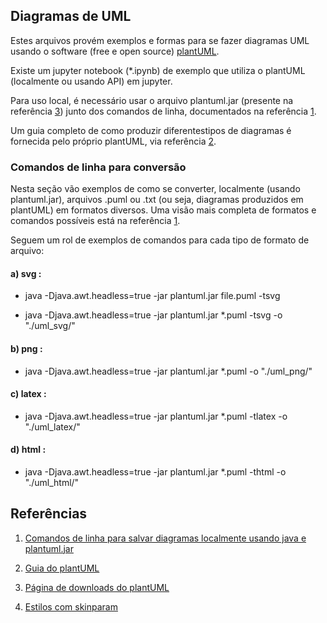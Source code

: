 ## Diagramas de UML 

Estes arquivos provém exemplos e formas para se fazer diagramas UML usando o software (free e open source) <a href="https://plantuml.com/" alt="a0">plantUML</a>. 

Existe um jupyter notebook (*.ipynb) de exemplo que utiliza o plantUML (localmente ou usando API) em jupyter. 

Para uso local, é necessário usar o arquivo plantuml.jar (presente na referência <a href="https://plantuml.com/download" alt="c">3</a>) junto dos comandos de linha, documentados na referência <a href="https://plantuml.com/command-line" alt="a" >1</a>.


Um guia completo de como produzir diferentestipos de diagramas é fornecida pelo próprio plantUML, via referência <a href="https://plantuml.com/guide" alt="b">2</a>. 

### Comandos de linha para conversão

Nesta seção vão exemplos de como se converter, localmente (usando plantuml.jar), arquivos .puml ou .txt (ou seja, diagramas produzidos em plantUML) em formatos diversos. Uma visão mais completa de formatos e comandos possíveis está na referência <a href="https://plantuml.com/command-line" alt="a" >1</a>. 

Seguem um rol de exemplos de comandos para cada tipo de formato de arquivo: 
#### a) svg : 
* java -Djava.awt.headless=true -jar plantuml.jar file.puml -tsvg

* java -Djava.awt.headless=true -jar plantuml.jar *.puml -tsvg -o "./uml_svg/"


#### b) png : 
* java -Djava.awt.headless=true -jar plantuml.jar *.puml -o "./uml_png/"


#### c) latex : 
* java -Djava.awt.headless=true -jar plantuml.jar *.puml -tlatex -o "./uml_latex/"


#### d) html : 
* java -Djava.awt.headless=true -jar plantuml.jar *.puml -thtml -o "./uml_html/"

## Referências 

1. <a href="https://plantuml.com/command-line" alt="a" >Comandos de linha para salvar diagramas localmente usando java e plantuml.jar</a>

2. <a href="https://plantuml.com/guide" alt="b">Guia do plantUML</a>

3. <a href="https://plantuml.com/download" alt="c">Página de downloads do plantUML</a>

4. <a href="https://plantuml-documentation.readthedocs.io/en/latest/formatting/all-skin-params.html#" alt="d">Estilos com skinparam</a>

